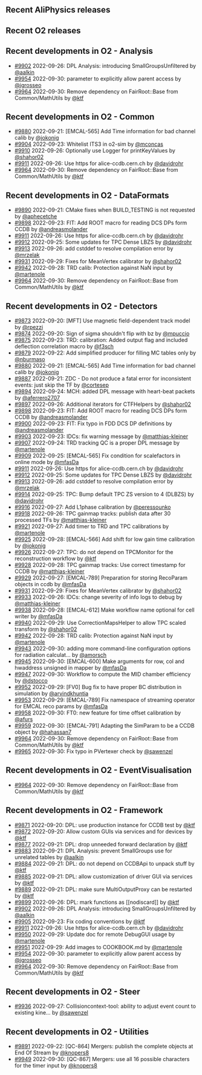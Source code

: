 ## Recent AliPhysics releases
## Recent O2 releases
## Recent developments in O2 - Analysis
- [\#9902](https://github.com/AliceO2Group/AliceO2/pull/9902) 2022-09-26: DPL Analysis: introducing SmallGroupsUnfiltered by [@aalkin](https://github.com/aalkin)
- [\#9954](https://github.com/AliceO2Group/AliceO2/pull/9954) 2022-09-30: parameter to explicitly allow parent access by [@jgrosseo](https://github.com/jgrosseo)
- [\#9964](https://github.com/AliceO2Group/AliceO2/pull/9964) 2022-09-30: Remove dependency on FairRoot::Base from Common/MathUtils by [@ktf](https://github.com/ktf)
## Recent developments in O2 - Common
- [\#9880](https://github.com/AliceO2Group/AliceO2/pull/9880) 2022-09-21: [EMCAL-565] Add Time information for bad channel calib by [@jokonig](https://github.com/jokonig)
- [\#9904](https://github.com/AliceO2Group/AliceO2/pull/9904) 2022-09-23: Whitelist ITS3 in o2-sim by [@mconcas](https://github.com/mconcas)
- [\#9910](https://github.com/AliceO2Group/AliceO2/pull/9910) 2022-09-26: Optionally use Logger for printKeyValues by [@shahor02](https://github.com/shahor02)
- [\#9911](https://github.com/AliceO2Group/AliceO2/pull/9911) 2022-09-26: Use https for alice-ccdb.cern.ch by [@davidrohr](https://github.com/davidrohr)
- [\#9964](https://github.com/AliceO2Group/AliceO2/pull/9964) 2022-09-30: Remove dependency on FairRoot::Base from Common/MathUtils by [@ktf](https://github.com/ktf)
## Recent developments in O2 - DataFormats
- [\#9890](https://github.com/AliceO2Group/AliceO2/pull/9890) 2022-09-21: CMake fixes when BUILD_TESTING is not requested by [@aphecetche](https://github.com/aphecetche)
- [\#9898](https://github.com/AliceO2Group/AliceO2/pull/9898) 2022-09-23: FIT: Add ROOT macro for reading DCS DPs form CCDB by [@andreasmolander](https://github.com/andreasmolander)
- [\#9911](https://github.com/AliceO2Group/AliceO2/pull/9911) 2022-09-26: Use https for alice-ccdb.cern.ch by [@davidrohr](https://github.com/davidrohr)
- [\#9912](https://github.com/AliceO2Group/AliceO2/pull/9912) 2022-09-25: Some updates for TPC Dense LBZS by [@davidrohr](https://github.com/davidrohr)
- [\#9913](https://github.com/AliceO2Group/AliceO2/pull/9913) 2022-09-26: add cstddef to resolve compilation error by [@mrzelak](https://github.com/mrzelak)
- [\#9931](https://github.com/AliceO2Group/AliceO2/pull/9931) 2022-09-29: Fixes for MeanVertex calibrator by [@shahor02](https://github.com/shahor02)
- [\#9942](https://github.com/AliceO2Group/AliceO2/pull/9942) 2022-09-28: TRD calib: Protection against NaN input by [@martenole](https://github.com/martenole)
- [\#9964](https://github.com/AliceO2Group/AliceO2/pull/9964) 2022-09-30: Remove dependency on FairRoot::Base from Common/MathUtils by [@ktf](https://github.com/ktf)
## Recent developments in O2 - Detectors
- [\#9873](https://github.com/AliceO2Group/AliceO2/pull/9873) 2022-09-20: [MFT] Use magnetic field-dependent track model by [@rpezzi](https://github.com/rpezzi)
- [\#9874](https://github.com/AliceO2Group/AliceO2/pull/9874) 2022-09-20: Sign of sigma shouldn't flip with bz by [@mpuccio](https://github.com/mpuccio)
- [\#9875](https://github.com/AliceO2Group/AliceO2/pull/9875) 2022-09-23: TRD: calibration: Added output flag and included deflection correlation macro by [@f3sch](https://github.com/f3sch)
- [\#9879](https://github.com/AliceO2Group/AliceO2/pull/9879) 2022-09-22: Add simplified producer for filling MC tables only by [@nburmaso](https://github.com/nburmaso)
- [\#9880](https://github.com/AliceO2Group/AliceO2/pull/9880) 2022-09-21: [EMCAL-565] Add Time information for bad channel calib by [@jokonig](https://github.com/jokonig)
- [\#9887](https://github.com/AliceO2Group/AliceO2/pull/9887) 2022-09-21: ZDC - Do not produce a fatal error for inconsistent events: just skip the TF by [@cortesep](https://github.com/cortesep)
- [\#9894](https://github.com/AliceO2Group/AliceO2/pull/9894) 2022-09-24: MCH: added DPL message with heart-beat packets by [@aferrero2707](https://github.com/aferrero2707)
- [\#9897](https://github.com/AliceO2Group/AliceO2/pull/9897) 2022-09-26: Additional iterators for CTFHelpers by [@shahor02](https://github.com/shahor02)
- [\#9898](https://github.com/AliceO2Group/AliceO2/pull/9898) 2022-09-23: FIT: Add ROOT macro for reading DCS DPs form CCDB by [@andreasmolander](https://github.com/andreasmolander)
- [\#9900](https://github.com/AliceO2Group/AliceO2/pull/9900) 2022-09-23: FIT: Fix typo in FDD DCS DP definitions by [@andreasmolander](https://github.com/andreasmolander)
- [\#9903](https://github.com/AliceO2Group/AliceO2/pull/9903) 2022-09-23: IDCs: fix warning message by [@matthias-kleiner](https://github.com/matthias-kleiner)
- [\#9907](https://github.com/AliceO2Group/AliceO2/pull/9907) 2022-09-24: TRD tracking QC is a proper DPL message by [@martenole](https://github.com/martenole)
- [\#9909](https://github.com/AliceO2Group/AliceO2/pull/9909) 2022-09-25: [EMCAL-565] Fix condition for scalefactors in online mode by [@mfasDa](https://github.com/mfasDa)
- [\#9911](https://github.com/AliceO2Group/AliceO2/pull/9911) 2022-09-26: Use https for alice-ccdb.cern.ch by [@davidrohr](https://github.com/davidrohr)
- [\#9912](https://github.com/AliceO2Group/AliceO2/pull/9912) 2022-09-25: Some updates for TPC Dense LBZS by [@davidrohr](https://github.com/davidrohr)
- [\#9913](https://github.com/AliceO2Group/AliceO2/pull/9913) 2022-09-26: add cstddef to resolve compilation error by [@mrzelak](https://github.com/mrzelak)
- [\#9914](https://github.com/AliceO2Group/AliceO2/pull/9914) 2022-09-25: TPC: Bump default TPC ZS version to 4 (DLBZS) by [@davidrohr](https://github.com/davidrohr)
- [\#9916](https://github.com/AliceO2Group/AliceO2/pull/9916) 2022-09-27: Add L1phase calibration by [@peressounko](https://github.com/peressounko)
- [\#9918](https://github.com/AliceO2Group/AliceO2/pull/9918) 2022-09-26: TPC gainmap tracks: publish data after 30 processed TFs by [@matthias-kleiner](https://github.com/matthias-kleiner)
- [\#9921](https://github.com/AliceO2Group/AliceO2/pull/9921) 2022-09-27: Add timer to TRD and TPC calibrations by [@martenole](https://github.com/martenole)
- [\#9925](https://github.com/AliceO2Group/AliceO2/pull/9925) 2022-09-28: [EMCAL-566] Add shift for low gain time calibration by [@jokonig](https://github.com/jokonig)
- [\#9926](https://github.com/AliceO2Group/AliceO2/pull/9926) 2022-09-27: TPC: do not depend on TPCMonitor for the reconstruction workflow by [@ktf](https://github.com/ktf)
- [\#9928](https://github.com/AliceO2Group/AliceO2/pull/9928) 2022-09-28: TPC gainmap tracks: Use correct timestamp for CCDB by [@matthias-kleiner](https://github.com/matthias-kleiner)
- [\#9929](https://github.com/AliceO2Group/AliceO2/pull/9929) 2022-09-27: [EMCAL-789] Preparation for storing RecoParam objects in ccdb by [@mfasDa](https://github.com/mfasDa)
- [\#9931](https://github.com/AliceO2Group/AliceO2/pull/9931) 2022-09-29: Fixes for MeanVertex calibrator by [@shahor02](https://github.com/shahor02)
- [\#9933](https://github.com/AliceO2Group/AliceO2/pull/9933) 2022-09-26: IDCs: change severity of info logs to debug by [@matthias-kleiner](https://github.com/matthias-kleiner)
- [\#9938](https://github.com/AliceO2Group/AliceO2/pull/9938) 2022-09-28: [EMCAL-612] Make workflow name optional for cell writer by [@mfasDa](https://github.com/mfasDa)
- [\#9940](https://github.com/AliceO2Group/AliceO2/pull/9940) 2022-09-29: Use CorrectionMapsHelper to allow TPC scaled transform by [@shahor02](https://github.com/shahor02)
- [\#9942](https://github.com/AliceO2Group/AliceO2/pull/9942) 2022-09-28: TRD calib: Protection against NaN input by [@martenole](https://github.com/martenole)
- [\#9943](https://github.com/AliceO2Group/AliceO2/pull/9943) 2022-09-30: adding more command-line configuration options for radiation calculat… by [@amorsch](https://github.com/amorsch)
- [\#9945](https://github.com/AliceO2Group/AliceO2/pull/9945) 2022-09-30: [EMCAL-600] Make arguments for row, col and hwaddress unsigned in mapper by [@mfasDa](https://github.com/mfasDa)
- [\#9947](https://github.com/AliceO2Group/AliceO2/pull/9947) 2022-09-30: Workflow to compute the MID chamber efficiency by [@dstocco](https://github.com/dstocco)
- [\#9952](https://github.com/AliceO2Group/AliceO2/pull/9952) 2022-09-29: [FV0] Bug fix to have proper BC distribution in simulation by [@arvindkhuntia](https://github.com/arvindkhuntia)
- [\#9953](https://github.com/AliceO2Group/AliceO2/pull/9953) 2022-09-29: [EMCAL-789] Fix namespace of streaming operator for EMCAL reco params by [@mfasDa](https://github.com/mfasDa)
- [\#9958](https://github.com/AliceO2Group/AliceO2/pull/9958) 2022-09-30: FT0: new feature for time offset calibration by [@afurs](https://github.com/afurs)
- [\#9959](https://github.com/AliceO2Group/AliceO2/pull/9959) 2022-09-30: [EMCAL-791] Adapting the SimParam to be a CCDB object by [@hahassan7](https://github.com/hahassan7)
- [\#9964](https://github.com/AliceO2Group/AliceO2/pull/9964) 2022-09-30: Remove dependency on FairRoot::Base from Common/MathUtils by [@ktf](https://github.com/ktf)
- [\#9965](https://github.com/AliceO2Group/AliceO2/pull/9965) 2022-09-30: Fix typo in PVertexer check by [@sawenzel](https://github.com/sawenzel)
## Recent developments in O2 - EventVisualisation
- [\#9964](https://github.com/AliceO2Group/AliceO2/pull/9964) 2022-09-30: Remove dependency on FairRoot::Base from Common/MathUtils by [@ktf](https://github.com/ktf)
## Recent developments in O2 - Framework
- [\#9871](https://github.com/AliceO2Group/AliceO2/pull/9871) 2022-09-20: DPL: use production instance for CCDB test by [@ktf](https://github.com/ktf)
- [\#9872](https://github.com/AliceO2Group/AliceO2/pull/9872) 2022-09-20: Allow custom GUIs via services and for devices by [@ktf](https://github.com/ktf)
- [\#9877](https://github.com/AliceO2Group/AliceO2/pull/9877) 2022-09-21: DPL: drop unneeded forward declaration by [@ktf](https://github.com/ktf)
- [\#9883](https://github.com/AliceO2Group/AliceO2/pull/9883) 2022-09-21: DPL Analysis: prevent SmallGroups use for unrelated tables by [@aalkin](https://github.com/aalkin)
- [\#9884](https://github.com/AliceO2Group/AliceO2/pull/9884) 2022-09-21: DPL: do not depend on CCDBApi to unpack stuff by [@ktf](https://github.com/ktf)
- [\#9885](https://github.com/AliceO2Group/AliceO2/pull/9885) 2022-09-21: DPL: allow customization of driver GUI via services by [@ktf](https://github.com/ktf)
- [\#9889](https://github.com/AliceO2Group/AliceO2/pull/9889) 2022-09-21: DPL: make sure MultiOutputProxy can be restarted by [@ktf](https://github.com/ktf)
- [\#9899](https://github.com/AliceO2Group/AliceO2/pull/9899) 2022-09-26: DPL: mark functions as [[nodiscard]] by [@ktf](https://github.com/ktf)
- [\#9902](https://github.com/AliceO2Group/AliceO2/pull/9902) 2022-09-26: DPL Analysis: introducing SmallGroupsUnfiltered by [@aalkin](https://github.com/aalkin)
- [\#9905](https://github.com/AliceO2Group/AliceO2/pull/9905) 2022-09-23: Fix coding conventions by [@ktf](https://github.com/ktf)
- [\#9911](https://github.com/AliceO2Group/AliceO2/pull/9911) 2022-09-26: Use https for alice-ccdb.cern.ch by [@davidrohr](https://github.com/davidrohr)
- [\#9950](https://github.com/AliceO2Group/AliceO2/pull/9950) 2022-09-29: Update doc for remote DebugGUI usage by [@martenole](https://github.com/martenole)
- [\#9951](https://github.com/AliceO2Group/AliceO2/pull/9951) 2022-09-29: Add images to COOKBOOK.md by [@martenole](https://github.com/martenole)
- [\#9954](https://github.com/AliceO2Group/AliceO2/pull/9954) 2022-09-30: parameter to explicitly allow parent access by [@jgrosseo](https://github.com/jgrosseo)
- [\#9964](https://github.com/AliceO2Group/AliceO2/pull/9964) 2022-09-30: Remove dependency on FairRoot::Base from Common/MathUtils by [@ktf](https://github.com/ktf)
## Recent developments in O2 - Steer
- [\#9936](https://github.com/AliceO2Group/AliceO2/pull/9936) 2022-09-27: Collisioncontext-tool: ability to adjust event count to existing kine… by [@sawenzel](https://github.com/sawenzel)
## Recent developments in O2 - Utilities
- [\#9891](https://github.com/AliceO2Group/AliceO2/pull/9891) 2022-09-22: [QC-864] Mergers: publish the complete objects at End Of Stream by [@knopers8](https://github.com/knopers8)
- [\#9949](https://github.com/AliceO2Group/AliceO2/pull/9949) 2022-09-30: [QC-867] Mergers: use all 16 possible characters for the timer input by [@knopers8](https://github.com/knopers8)
